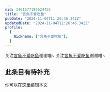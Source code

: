 ```yaml
---
mid: 3461577189624455
title: "言魚不爱吃鱼"
pubDate: "2024-11-04T11:26:46.342Z"
updatedDate: "2024-11-04T11:26:46.342Z"
profile:
  {
    Nickname: ["言魚不爱吃鱼"],
  }
---
```


关注[言魚不爱吃鱼](https://space.bilibili.com/3461577189624455)谢谢喵~ 关注[言魚不爱吃鱼](https://space.bilibili.com/3461577189624455)谢谢喵~

## 此条目有待补充
你可以在[这里](https://github.com/Yuhanawa/VTuber.ICU-Content/edit/master/v/言魚不爱吃鱼/index.md)编辑本文
